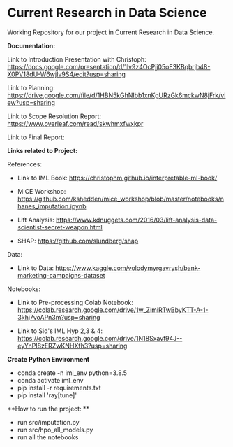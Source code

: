 # Current Research in Data Science
Working Repository for our project in Current Research in Data Science.

**Documentation:**

Link to Introduction Presentation with Christoph: https://docs.google.com/presentation/d/1lv9z4OcPjj05oE3KBqbrjb48-X0PV18dU-W6wjIv9S4/edit?usp=sharing

Link to Planning: https://drive.google.com/file/d/1HBN5kGhNIbb1xnKgURzGk6mckwN8jFrk/view?usp=sharing

Link to Scope Resolution Report: https://www.overleaf.com/read/skwhmxfwxkpr

Link to Final Report: 

**Links related to Project:**

References:

- Link to IML Book: https://christophm.github.io/interpretable-ml-book/

- MICE Workshop: https://github.com/kshedden/mice_workshop/blob/master/notebooks/nhanes_imputation.ipynb

- Lift Analysis: https://www.kdnuggets.com/2016/03/lift-analysis-data-scientist-secret-weapon.html

- SHAP: https://github.com/slundberg/shap

Data: 

- Link to Data: https://www.kaggle.com/volodymyrgavrysh/bank-marketing-campaigns-dataset


Notebooks:

- Link to Pre-processing Colab Notebook: https://colab.research.google.com/drive/1w_ZimiRTwBbyKTT-A-1-3khj7voAPn3m?usp=sharing

- Link to Sid's IML Hyp 2,3 & 4: https://colab.research.google.com/drive/1N18Sxavt94J--eyYnPI8zERZwKNHXfh3?usp=sharing


**Create Python Environment**
  - conda create -n iml_env python=3.8.5
  - conda activate iml_env
  - pip install -r requirements.txt
  - pip install 'ray[tune]'

**How to run the project: **
  - run src/imputation.py
  - run src/hpo_all_models.py
  - run all the notebooks
